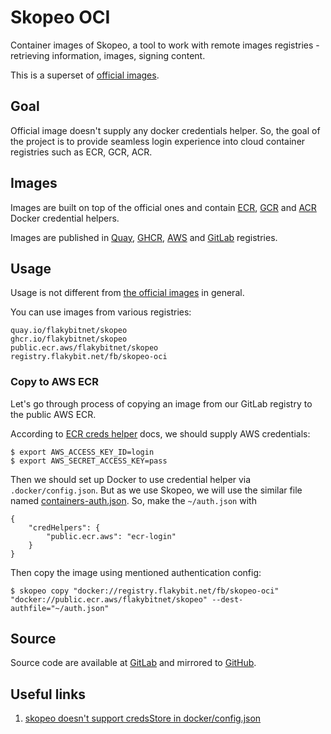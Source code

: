 # Skopeo OCI

Container images of Skopeo, a tool to work with remote images registries - retrieving information, images, signing content.

This is a superset of [official images](https://github.com/containers/image_build/tree/main/skopeo).

## Goal

Official image doesn't supply any docker credentials helper.
So, the goal of the project is to provide seamless login experience into cloud container registries such as ECR, GCR, ACR.

## Images

Images are built on top of the official ones and contain [ECR](https://github.com/awslabs/amazon-ecr-credential-helper), 
[GCR](https://github.com/GoogleCloudPlatform/docker-credential-gcr) and [ACR](https://github.com/chrismellard/docker-credential-acr-env) Docker credential helpers.

Images are published in [Quay](https://quay.io/repository/flakybitnet/skopeo), [GHCR](https://github.com/flakybitnet/skopeo-oci/pkgs/container/skopeo), 
[AWS](https://gallery.ecr.aws/flakybitnet/skopeo) and [GitLab](https://gitlab.flakybit.net/fb/skopeo-oci/container_registry) registries.

## Usage

Usage is not different from [the official images](https://github.com/containers/skopeo) in general.

You can use images from various registries:

```
quay.io/flakybitnet/skopeo
ghcr.io/flakybitnet/skopeo
public.ecr.aws/flakybitnet/skopeo
registry.flakybit.net/fb/skopeo-oci
```

### Copy to AWS ECR

Let's go through process of copying an image from our GitLab registry to the public AWS ECR.

According to [ECR creds helper](https://github.com/awslabs/amazon-ecr-credential-helper) docs, 
we should supply AWS credentials:

```
$ export AWS_ACCESS_KEY_ID=login
$ export AWS_SECRET_ACCESS_KEY=pass
```

Then we should set up Docker to use credential helper via `.docker/config.json`.
But as we use Skopeo, we will use the similar file named [containers-auth.json](https://www.mankier.com/5/containers-auth.json).
So, make the `~/auth.json` with 

```
{
    "credHelpers": {
        "public.ecr.aws": "ecr-login"
    }
}
```

Then copy the image using mentioned authentication config:

```
$ skopeo copy "docker://registry.flakybit.net/fb/skopeo-oci" "docker://public.ecr.aws/flakybitnet/skopeo" --dest-authfile="~/auth.json"
```

## Source

Source code are available at [GitLab](https://gitlab.flakybit.net/fb/skopeo-oci) and mirrored to [GitHub](https://github.com/flakybitnet/skopeo-oci).

## Useful links

1. [skopeo doesn't support credsStore in docker/config.json](https://github.com/containers/skopeo/issues/1083)